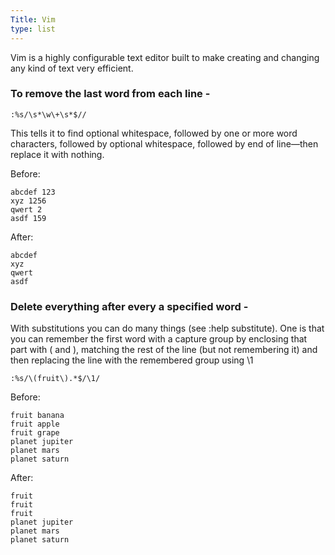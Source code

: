 ```yaml
---
Title: Vim
type: list
---
```



Vim is a highly configurable text editor built to make creating and changing any kind of text very efficient.



### To remove the last word from each line -
```
:%s/\s*\w\+\s*$//
```
This tells it to find optional whitespace, followed by one or more word characters, followed by optional whitespace, followed by end of line—then replace it with nothing.

Before:
```
abcdef 123
xyz 1256
qwert 2
asdf 159
```

After:
```
abcdef
xyz
qwert
asdf
```

### Delete everything after every a specified word -

With substitutions you can do many things (see :help substitute). One is that you can remember the first word with a capture group by enclosing that part with \( and \), matching the rest of the line (but not remembering it) and then replacing the line with the remembered group using \1

```
:%s/\(fruit\).*$/\1/
```

Before:
```
fruit banana
fruit apple
fruit grape
planet jupiter
planet mars
planet saturn
```

After:
```
fruit
fruit
fruit
planet jupiter
planet mars
planet saturn
```
